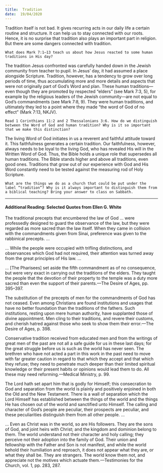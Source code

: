 ```yaml
---
title:  Tradition
date:  19/04/2020
---
```


Tradition itself is not bad. It gives recurring acts in our daily life a certain routine and structure. It can help us to stay connected with our roots. Hence, it is no surprise that tradition also plays an important part in religion. But there are some dangers connected with tradition.

`What does Mark 7:1–13 teach us about how Jesus reacted to some human traditions in His day?`

The tradition Jesus confronted was carefully handed down in the Jewish community from teacher to pupil. In Jesus’ day, it had assumed a place alongside Scripture. Tradition, however, has a tendency to grow over long periods of time, thus accumulating more and more details and aspects that were not originally part of God’s Word and plan. These human traditions—even though they are promoted by respected “elders” (see Mark 7:3, 5), for example by the religious leaders of the Jewish community—are not equal to God’s commandments (see Mark 7:8, 9). They were human traditions, and ultimately they led to a point where they made “the word of God of no effect” (Mark 7:13, NKJV).

`Read 1 Corinthians 11:2 and 2 Thessalonians 3:6. How do we distinguish between the Word of God and human tradition? Why is it so important that we make this distinction?`

The living Word of God initiates in us a reverent and faithful attitude toward it. This faithfulness generates a certain tradition. Our faithfulness, however, always needs to be loyal to the living God, who has revealed His will in the Written Word of God. Thus, the Bible holds a unique role that supersedes all human traditions. The Bible stands higher and above all traditions, even good ones. Traditions that grow out of our experience with God and His Word constantly need to be tested against the measuring rod of Holy Scripture.

`What are the things we do as a church that could be put under the label “tradition”? Why is it always important to distinguish them from a biblical teaching? Bring your answer to class on Sabbath.`

---

#### Additional Reading: Selected Quotes from Ellen G. White

The traditional precepts that encumbered the law of God … were professedly designed to guard the observance of the law, but they were regarded as more sacred than the law itself. When they came in collision with the commandments given from Sinai, preference was given to the rabbinical precepts. …

… While the people were occupied with trifling distinctions, and observances which God had not required, their attention was turned away from the great principles of His law. …

… [The Pharisees] set aside the fifth commandment as of no consequence, but were very exact in carrying out the traditions of the elders. They taught the people that the devotion of their property to the temple was a duty more sacred than even the support of their parents.—The Desire of Ages, pp. 395–397.

The substitution of the precepts of men for the commandments of God has not ceased. Even among Christians are found institutions and usages that have no better foundation than the traditions of the fathers. Such institutions, resting upon mere human authority, have supplanted those of divine appointment. Men cling to their traditions, and revere their customs, and cherish hatred against those who seek to show them their error.—The Desire of Ages, p. 398.

Conservative tradition received from educated men and from the writings of great men of the past are not all a safe guide for us in these last days; for the great struggle before us is such as the world has never seen. The brethren who have not acted a part in this work in the past need to move with far greater caution in regard to that which they accept and that which they refuse; they need to penetrate much deeper than their limited spiritual knowledge or their present habits or opinions would lead them to do. All these may need reforming.—Medical Ministry, p. 99.

The Lord hath set apart him that is godly for Himself; this consecration to God and separation from the world is plainly and positively enjoined in both the Old and the New Testament. There is a wall of separation which the Lord Himself has established between the things of the world and the things He has chosen out of the world and sanctified unto Himself. The calling and character of God’s people are peculiar, their prospects are peculiar, and these peculiarities distinguish them from all other people. …

… Even as Christ was in the world, so are His followers. They are the sons of God, and joint heirs with Christ; and the kingdom and dominion belong to them. The world understand not their character and holy calling; they perceive not their adoption into the family of God. Their union and fellowship with the Father and Son is not manifest, and while the world behold their humiliation and reproach, it does not appear what they are, or what they shall be. They are strangers. The world know them not, and appreciate not the motives which actuate them.—Testimonies for the Church, vol. 1, pp. 283, 287.
